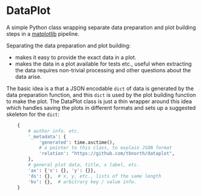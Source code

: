 # DataPlot

A simple Python class wrapping separate data preparation and
plot building steps in a [matplotlib](https://matplotlib.org/)
pipeline.

Separating the data preparation and plot building:

 - makes it easy to provide the exact data in a plot.
 - makes the data in a plot available for tests etc., useful
   when extracting the data requires non-trivial processing and
   other questions about the data arise.

The basic idea is a that a JSON encodable `dict` of data is generated
by the data preparation function, and this `dict` is used by the plot
building function to make the plot.  The DataPlot class is just a thin
wrapper around this idea which handles saving the plots in different
formats and sets up a suggested skeleton for the `dict`:

```python
    {
        # author info. etc.
        '_metadata': {
            'generated': time.asctime(),
            # a pointer to this class, to explain JSON format
            'relation': "https://github.com/tbnorth/dataplot",
        },
        # general plot data, title, x label, etc.
        'ax': {'x': {}, 'y': {}},
        'ds': {},  # x, y, etc., lists of the same length
        'kv': {},  # arbitrary key / value info.
    }
```
